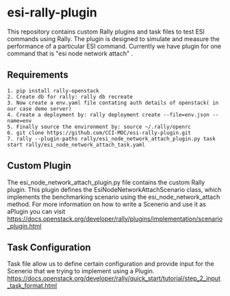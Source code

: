 # esi-rally-plugin
This repository contains custom Rally plugins and task files to test ESI commands using Rally. The plugin is designed to simulate and measure the performance of a particular ESI command. Currently we have plugin for one command that is "esi node network attach" .

## Requirements
    1. pip install rally-openstack
    2. Create db for rally: rally db recreate
    3. Now create a env.yaml file contating auth details of openstack( in our case demo server)
    4. Create a deployment by: rally deployment create --file=env.json --name=env
    5. Finally source the environment by: source ~/.rally/openrc
    6. git clone https://github.com/CCI-MOC/esi-rally-plugin.git
    7. rally --plugin-paths rally/esi_node_network_attach_plugin.py task start rally/esi_node_network_attach_task.yaml 

## Custom Plugin
The esi_node_network_attach_plugin.py file contains the custom Rally plugin. This plugin defines the EsiNodeNetworkAttachScenario class, which implements the benchmarking scenario using the esi_node_network_attach method. For more information on how to write a Scenerio and use it as aPlugin you can visit https://docs.openstack.org/developer/rally/plugins/implementation/scenario_plugin.html

## Task Configuration
Task file allow us to define certain configuration and provide input for the Scenerio that we trying to implement using a Plugin.
https://docs.openstack.org/developer/rally/quick_start/tutorial/step_2_input_task_format.html



